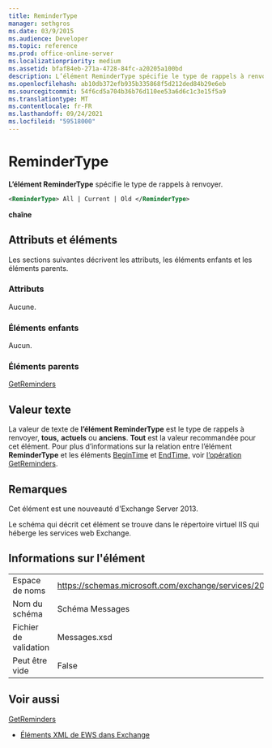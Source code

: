 ```yaml
---
title: ReminderType
manager: sethgros
ms.date: 03/9/2015
ms.audience: Developer
ms.topic: reference
ms.prod: office-online-server
ms.localizationpriority: medium
ms.assetid: bfaf84eb-271a-4728-84fc-a20205a100bd
description: L’élément ReminderType spécifie le type de rappels à renvoyer.
ms.openlocfilehash: ab10db372efb935b335868f5d212ded84b29e6eb
ms.sourcegitcommit: 54f6cd5a704b36b76d110ee53a6d6c1c3e15f5a9
ms.translationtype: MT
ms.contentlocale: fr-FR
ms.lasthandoff: 09/24/2021
ms.locfileid: "59518000"
---
```

# <a name="remindertype"></a>ReminderType

**L’élément ReminderType** spécifie le type de rappels à renvoyer. 
  
```XML
<ReminderType> All | Current | Old </ReminderType>
```

 **chaîne**
## <a name="attributes-and-elements"></a>Attributs et éléments

Les sections suivantes décrivent les attributs, les éléments enfants et les éléments parents.
  
### <a name="attributes"></a>Attributs

Aucune.
  
### <a name="child-elements"></a>Éléments enfants

Aucun.
  
### <a name="parent-elements"></a>Éléments parents

[GetReminders](getreminders.md)
  
## <a name="text-value"></a>Valeur texte

La valeur de texte de **l’élément ReminderType** est le type de rappels à renvoyer, **tous,** **actuels** ou **anciens**. **Tout** est la valeur recommandée pour cet élément. Pour plus d’informations sur la relation entre l’élément **ReminderType** et les éléments [BeginTime](begintime.md) et [EndTime,](endtime-remindermessagedatatype.md) voir [l’opération GetReminders](getreminders-operation.md).
  
## <a name="remarks"></a>Remarques

Cet élément est une nouveauté d'Exchange Server 2013.
  
Le schéma qui décrit cet élément se trouve dans le répertoire virtuel IIS qui héberge les services web Exchange.
  
## <a name="element-information"></a>Informations sur l'élément

|||
|:-----|:-----|
|Espace de noms  <br/> |https://schemas.microsoft.com/exchange/services/2006/messages  <br/> |
|Nom du schéma  <br/> |Schéma Messages  <br/> |
|Fichier de validation  <br/> |Messages.xsd  <br/> |
|Peut être vide  <br/> |False  <br/> |
   
## <a name="see-also"></a>Voir aussi



[GetReminders](getreminders.md)


- [Éléments XML de EWS dans Exchange](ews-xml-elements-in-exchange.md)

